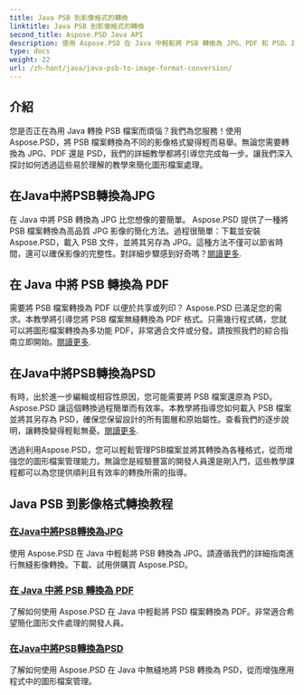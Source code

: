 ```yaml
---
title: Java PSB 到影像格式的轉換
linktitle: Java PSB 到影像格式的轉換
second_title: Aspose.PSD Java API
description: 使用 Aspose.PSD 在 Java 中輕鬆將 PSB 轉換為 JPG、PDF 和 PSD。請按照我們的教學進行無縫影像轉換並增強您的專案。
type: docs
weight: 22
url: /zh-hant/java/java-psb-to-image-format-conversion/
---
```

## 介紹
您是否正在為用 Java 轉換 PSB 檔案而煩惱？我們為您服務！使用 Aspose.PSD，將 PSB 檔案轉換為不同的影像格式變得輕而易舉。無論您需要轉換為 JPG、PDF 還是 PSD，我們的詳細教學都將引導您完成每一步。讓我們深入探討如何透過這些易於理解的教學來簡化圖形檔案處理。

## 在Java中將PSB轉換為JPG

在 Java 中將 PSB 轉換為 JPG 比您想像的要簡單。 Aspose.PSD 提供了一種將 PSB 檔案轉換為高品質 JPG 影像的簡化方法。過程很簡單：下載並安裝 Aspose.PSD，載入 PSB 文件，並將其另存為 JPG。這種方法不僅可以節省時間，還可以確保影像的完整性。對詳細步驟感到好奇嗎？[閱讀更多](./convert-psb-to-jpg-java/).

## 在 Java 中將 PSB 轉換為 PDF

需要將 PSB 檔案轉換為 PDF 以便於共享或列印？ Aspose.PSD 已滿足您的需求。本教學將引導您將 PSB 檔案無縫轉換為 PDF 格式。只需幾行程式碼，您就可以將圖形檔案轉換為多功能 PDF，非常適合文件或分發。請按照我們的綜合指南立即開始。[閱讀更多](./convert-psb-to-pdf-java/).

## 在Java中將PSB轉換為PSD

有時，出於進一步編輯或相容性原因，您可能需要將 PSB 檔案還原為 PSD。 Aspose.PSD 讓這個轉換過程簡單而有效率。本教學將指導您如何載入 PSB 檔案並將其另存為 PSD，確保您保留設計的所有圖層和原始屬性。查看我們的逐步說明，讓轉換變得輕鬆無憂。[閱讀更多](./convert-psb-to-psd-java/).

透過利用Aspose.PSD，您可以輕鬆管理PSB檔案並將其轉換為各種格式，從而增強您的圖形檔案管理能力。無論您是經驗豐富的開發人員還是剛入門，這些教學課程都可以為您提供順利且有效率的轉換所需的指導。

## Java PSB 到影像格式轉換教程
### [在Java中將PSB轉換為JPG](./convert-psb-to-jpg-java/)
使用 Aspose.PSD 在 Java 中輕鬆將 PSB 轉換為 JPG。請遵循我們的詳細指南進行無縫影像轉換。下載、試用併購買 Aspose.PSD。
### [在 Java 中將 PSB 轉換為 PDF](./convert-psb-to-pdf-java/)
了解如何使用 Aspose.PSD 在 Java 中輕鬆將 PSD 檔案轉換為 PDF。非常適合希望簡化圖形文件處理的開發人員。
### [在Java中將PSB轉換為PSD](./convert-psb-to-psd-java/)
了解如何使用 Aspose.PSD 在 Java 中無縫地將 PSB 轉換為 PSD，從而增強應用程式中的圖形檔案管理。